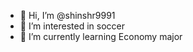 - 👋 Hi, I’m @shinshr9991
- 👀 I’m interested in soccer
- 🌱 I’m currently learning Economy major


<!---
shinshr9991/shinshr9991 is a ✨ special ✨ repository because its `README.md` (this file) appears on your GitHub profile.
You can click the Preview link to take a look at your changes.
--->
